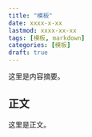 ```yaml
---
title: "模板"
date: xxxx-x-xx
lastmod: xxxx-xx-xx
tags: [模板, markdown]
categories: [模板]
draft: true
---
```


这里是内容摘要。

<!--more-->

## 正文

这里是正文。
